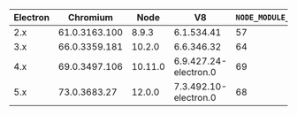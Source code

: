| Electron | Chromium | Node | V8 | `NODE_MODULE_VERSION` |
| -------- | -------- | ---- | -- | --------------------- |
| 2.x | 61.0.3163.100 | 8.9.3 | 6.1.534.41 | 57 |
| 3.x | 66.0.3359.181 | 10.2.0 | 6.6.346.32 | 64 |
| 4.x | 69.0.3497.106 | 10.11.0 | 6.9.427.24-electron.0 | 69 |
| 5.x | 73.0.3683.27 | 12.0.0 | 7.3.492.10-electron.0 | 68 |

